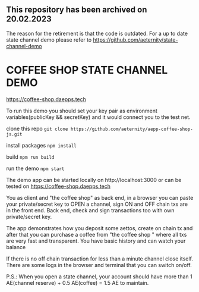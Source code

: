 ## This repository has been archived on 20.02.2023
The reason for the retirement is that the code is outdated. For a up to date state channel demo please refer to https://github.com/aeternity/state-channel-demo

# COFFEE SHOP STATE CHANNEL DEMO

https://coffee-shop.daepps.tech

То run this demo you should set your key pair as environment variables(publicKey && secretKey) and it would connect you to the test net.

clone this repo
```git clone https://github.com/aeternity/aepp-coffee-shop-js.git```

install packages
```npm install```

build
```npm run build```

run the demo
```npm start```

The demo app can be started locally on http://localhost:3000 or can be tested on https://coffee-shop.daepps.tech

You as client and "the coffee shop" as back end, in a browser you can paste your private/secret key to OPEN a channel, sign ON and OFF chain txs are in the front end.
Back end, check and sign transactions too with own private/secret key.

The app demonstrates how you deposit some aettos, create on chain tx and after that you can purchase a coffee from "the coffee shop " where all txs are very fast and transparent. You have basic history and can watch your balance

If there is no off chain transaction for less than a minute channel close itself.
There are some logs in the browser and terminal that you can switch on/off.

P.S.: When you open a state channel, your account should have more than 1 AE(channel reserve) + 0.5 AE(coffee) = 1.5 AE to maintain.
